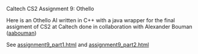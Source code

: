 Caltech CS2 Assignment 9: Othello

Here is an Othello AI written in C++ with a java wrapper for the final assigment of CS2 at Caltech done in collaboration with Alexander Bouman ([aabouman](https://github.com/aabouman))

See [assignment9_part1.html](http://htmlpreview.github.io/?https://github.com/caltechcs2/othello/blob/master/assignment9_part1.html) and [assignment9_part2.html](http://htmlpreview.github.io/?https://github.com/caltechcs2/othello/blob/master/assignment9_part2.html)
